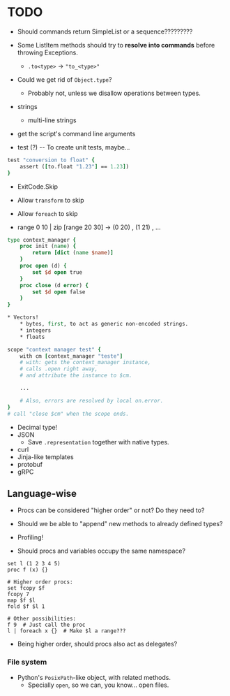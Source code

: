 # TODO

* Should commands return SimpleList or a sequence?????????
* Some ListItem methods should try to **resolve into commands** before
  throwing Exceptions.
    * `.to<type>` -> `"to_<type>"`
* Could we get rid of `Object.type`?
    * Probably not, unless we disallow operations between types.
* strings
    * multi-line strings
* get the script's command line arguments

* test (?) -- To create unit tests, maybe...

```tcl
test "conversion to float" {
    assert ([to.float "1.23"] == 1.23])
}
```

* ExitCode.Skip
* Allow `transform` to skip
* Allow `foreach` to skip

* range 0 10 | zip [range 20 30] -> (0 20) , (1 21) , ...

```tcl
type context_manager {
    proc init (name) {
        return [dict (name $name)]
    }
    proc open (d) {
        set $d open true
    }
    proc close (d error) {
        set $d open false
    }
}

* Vectors!
    * bytes, first, to act as generic non-encoded strings.
    * integers
    * floats

scope "context manager test" {
    with cm [context_manager "teste"]
    # with: gets the context_manager instance,
    # calls .open right away,
    # and attribute the instance to $cm.

    ...

    # Also, errors are resolved by local on.error.
}
# call "close $cm" when the scope ends.
```

* Decimal type!
* JSON
    * Save `.representation` together with native types.
* curl
* Jinja-like templates
* protobuf
* gRPC

## Language-wise

* Procs can be considered "higher order" or not? Do they need to?
* Should we be able to "append" new methods to already defined types?
* Profiling!

* Should procs and variables occupy the same namespace?

```
set l (1 2 3 4 5)
proc f (x) {}

# Higher order procs:
set fcopy $f
fcopy 7
map $f $l
fold $f $l 1

# Other possibilities:
f 9  # Just call the proc
l | foreach x {}  # Make $l a range???
```

* Being higher order, should procs also act as delegates?

### File system

* Python's `PosixPath`-like object, with related methods.
    * Specially  `open`, so we can, you know... open files.
